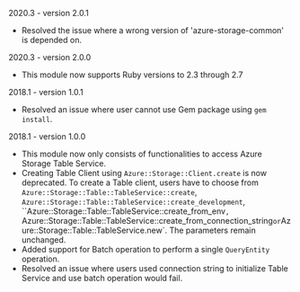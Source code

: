 2020.3 - version 2.0.1
* Resolved the issue where a wrong version of 'azure-storage-common' is depended on.

2020.3 - version 2.0.0
* This module now supports Ruby versions to 2.3 through 2.7

2018.1 - version 1.0.1
* Resolved an issue where user cannot use Gem package using `gem install`.

2018.1 - version 1.0.0

* This module now only consists of functionalities to access Azure Storage Table Service.
* Creating Table Client using `Azure::Storage::Client.create` is now deprecated. To create a Table client, users have to choose from `Azure::Storage::Table::TableService::create`, `Azure::Storage::Table::TableService::create_development`, ``Azure::Storage::Table::TableService::create_from_env`, `Azure::Storage::Table::TableService::create_from_connection_string` or `Azure::Storage::Table::TableService.new`. The parameters remain unchanged.
* Added support for Batch operation to perform a single `QueryEntity` operation.
* Resolved an issue where users used connection string to initialize Table Service and use batch operation would fail.
